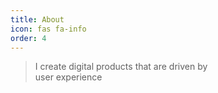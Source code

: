 ```yaml
---
title: About
icon: fas fa-info
order: 4
---
```


> I create digital products
> that are driven by  
> user experience
